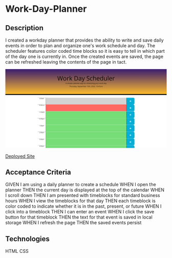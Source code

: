 # Work-Day-Planner

## Description

I created a workday planner that provides the ability to write and save daily events in order to plan and organize one's work schedule and day. The scheduler features color coded time blocks so it is easy to tell in which part of the day one is currently in. Once the created events are saved, the page can be refreshed leaving the contents of the page in tact.

![Work Day Planner Screen Shot](./images/workdayplannerSS.png)

[Deployed Site](https://angi-adema.github.io/Work-Day-Planner/)

## Acceptance Criteria

GIVEN I am using a daily planner to create a schedule
WHEN I open the planner
THEN the current day is displayed at the top of the calendar
WHEN I scroll down
THEN I am presented with timeblocks for standard business hours
WHEN I view the timeblocks for that day
THEN each timeblock is color coded to indicate whether it is in the past, present, or future
WHEN I click into a timeblock
THEN I can enter an event
WHEN I click the save button for that timeblock
THEN the text for that event is saved in local storage
WHEN I refresh the page
THEN the saved events persist

## Technologies

HTML
CSS
